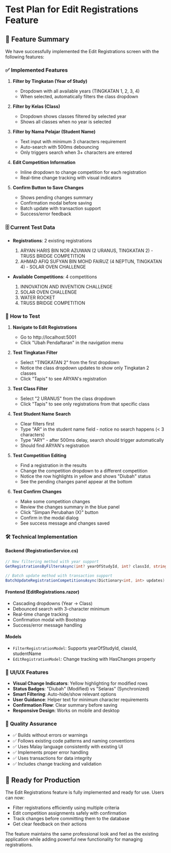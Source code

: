 # Test Plan for Edit Registrations Feature

## 🎯 **Feature Summary**
We have successfully implemented the Edit Registrations screen with the following features:

### ✅ **Implemented Features**

1. **Filter by Tingkatan (Year of Study)**
   - Dropdown with all available years (TINGKATAN 1, 2, 3, 4)
   - When selected, automatically filters the class dropdown

2. **Filter by Kelas (Class)**
   - Dropdown shows classes filtered by selected year
   - Shows all classes when no year is selected

3. **Filter by Nama Pelajar (Student Name)**
   - Text input with minimum 3 characters requirement
   - Auto-search with 500ms debouncing
   - Only triggers search when 3+ characters are entered

4. **Edit Competition Information**
   - Inline dropdown to change competition for each registration
   - Real-time change tracking with visual indicators

5. **Confirm Button to Save Changes**
   - Shows pending changes summary
   - Confirmation modal before saving
   - Batch update with transaction support
   - Success/error feedback

### 🗄️ **Current Test Data**
- **Registrations**: 2 existing registrations
  1. ARYAN HARIS BIN NOR AZUWAN (2 URANUS, TINGKATAN 2) - TRUSS BRIDGE COMPETITION
  2. AHMAD AFIQ SUFYAN BIN MOHD FAIRUZ (4 NEPTUN, TINGKATAN 4) - SOLAR OVEN CHALLENGE

- **Available Competitions**: 4 competitions
  1. INNOVATION AND INVENTION CHALLENGE
  2. SOLAR OVEN CHALLENGE
  3. WATER ROCKET
  4. TRUSS BRIDGE COMPETITION

### 📱 **How to Test**

1. **Navigate to Edit Registrations**
   - Go to http://localhost:5001
   - Click "Ubah Pendaftaran" in the navigation menu

2. **Test Tingkatan Filter**
   - Select "TINGKATAN 2" from the first dropdown
   - Notice the class dropdown updates to show only Tingkatan 2 classes
   - Click "Tapis" to see ARYAN's registration

3. **Test Class Filter**
   - Select "2 URANUS" from the class dropdown
   - Click "Tapis" to see only registrations from that specific class

4. **Test Student Name Search**
   - Clear filters first
   - Type "AR" in the student name field - notice no search happens (< 3 characters)
   - Type "ARY" - after 500ms delay, search should trigger automatically
   - Should find ARYAN's registration

5. **Test Competition Editing**
   - Find a registration in the results
   - Change the competition dropdown to a different competition
   - Notice the row highlights in yellow and shows "Diubah" status
   - See the pending changes panel appear at the bottom

6. **Test Confirm Changes**
   - Make some competition changes
   - Review the changes summary in the blue panel
   - Click "Simpan Perubahan (X)" button
   - Confirm in the modal dialog
   - See success message and changes saved

### 🛠️ **Technical Implementation**

#### **Backend (RegistrationService.cs)**
```csharp
// New filtering method with year support
GetRegistrationsByFiltersAsync(int? yearOfStudyId, int? classId, string? studentName)

// Batch update method with transaction support
BatchUpdateRegistrationCompetitionsAsync(Dictionary<int, int> updates)
```

#### **Frontend (EditRegistrations.razor)**
- Cascading dropdowns (Year → Class)
- Debounced search with 3-character minimum
- Real-time change tracking
- Confirmation modal with Bootstrap
- Success/error message handling

#### **Models**
- `FilterRegistrationModel`: Supports yearOfStudyId, classId, studentName
- `EditRegistrationModel`: Change tracking with HasChanges property

### 🎨 **UI/UX Features**
- **Visual Change Indicators**: Yellow highlighting for modified rows
- **Status Badges**: "Diubah" (Modified) vs "Selaras" (Synchronized)
- **Smart Filtering**: Auto-hide/show relevant options
- **User Guidance**: Helper text for minimum character requirements
- **Confirmation Flow**: Clear summary before saving
- **Responsive Design**: Works on mobile and desktop

### 🧪 **Quality Assurance**
- ✅ Builds without errors or warnings
- ✅ Follows existing code patterns and naming conventions
- ✅ Uses Malay language consistently with existing UI
- ✅ Implements proper error handling
- ✅ Uses transactions for data integrity
- ✅ Includes change tracking and validation

## 🚀 **Ready for Production**
The Edit Registrations feature is fully implemented and ready for use. Users can now:
- Filter registrations efficiently using multiple criteria
- Edit competition assignments safely with confirmation
- Track changes before committing them to the database
- Get clear feedback on their actions

The feature maintains the same professional look and feel as the existing application while adding powerful new functionality for managing registrations.
